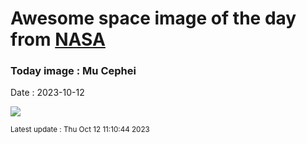 
# Awesome space image of the day from [NASA](https://api.nasa.gov/)

### Today image : Mu Cephei
Date : 2023-10-12

![](https://apod.nasa.gov/apod/image/2310/MuCephei_apod1024.jpg)

<small>Latest update : Thu Oct 12 11:10:44 2023</small>
        